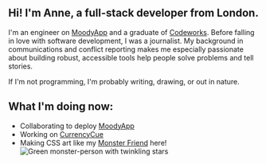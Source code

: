 ## Hi! I'm Anne, a full-stack developer from London.

I'm an engineer on [MoodyApp](https://github.com/BOUNCE8/MoodyApp/blob/development/README.md) and a graduate of [Codeworks](https://github.com/codeworks/). Before falling in love with software development, I was a journalist. My background in communications and conflict reporting makes me especially passionate about building robust, accessible tools help people solve problems and tell stories.

If I'm not programming, I'm probably writing, drawing, or out in nature.

## What I'm doing now:
- Collaborating to deploy [MoodyApp](https://github.com/BOUNCE8/MoodyApp/blob/development/README.md)
- Working on [CurrencyCue](https://github.com/ABJolis/currency_cue#readme)
- Making CSS art like my [Monster Friend](https://github.com/ABJolis/monsterfriends) here! ![Green monster-person with twinkling stars](https://github.com/ABJolis/MyReadMe/raw/master/GreenManGif.gif)

